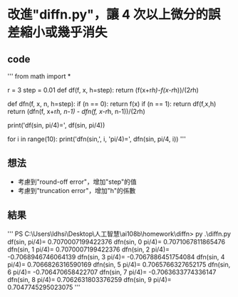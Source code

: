 # 改進"diffn.py"，讓 4 次以上微分的誤差縮小或幾乎消失

## code
'''
from math import *

r = 3
step = 0.01
def df(f, x, h=step):
    return (f(x+r*h)-f(x-r*h))/(2*r*h)

def dfn(f, x, n, h=step):
    if (n == 0): return f(x)
    if (n == 1): return df(f,x,h)
    return (dfn(f, x+r*h, n-1) - dfn(f, x-r*h, n-1))/(2*r*h)

print('df(sin, pi/4)=', df(sin, pi/4))

for i in range(10):
    print('dfn(sin,', i, 'pi/4)=', dfn(sin, pi/4, i))
'''

## 想法
* 考慮到"round-off error"，增加"step"的值
* 考慮到"truncation error"，增加"h"的係數

## 結果
'''
PS C:\Users\ldhsi\Desktop\人工智慧\ai108b\homework\diffn> py .\diffn.py
df(sin, pi/4)= 0.7070007199422376
dfn(sin, 0 pi/4)= 0.7071067811865476
dfn(sin, 1 pi/4)= 0.7070007199422376
dfn(sin, 2 pi/4)= -0.7068946746064139
dfn(sin, 3 pi/4)= -0.7067886451754084
dfn(sin, 4 pi/4)= 0.7066826316590169
dfn(sin, 5 pi/4)= 0.7065766327652175
dfn(sin, 6 pi/4)= -0.706470658422707
dfn(sin, 7 pi/4)= -0.7063633774336147
dfn(sin, 8 pi/4)= 0.7062631803376259
dfn(sin, 9 pi/4)= 0.7047745295023075
'''